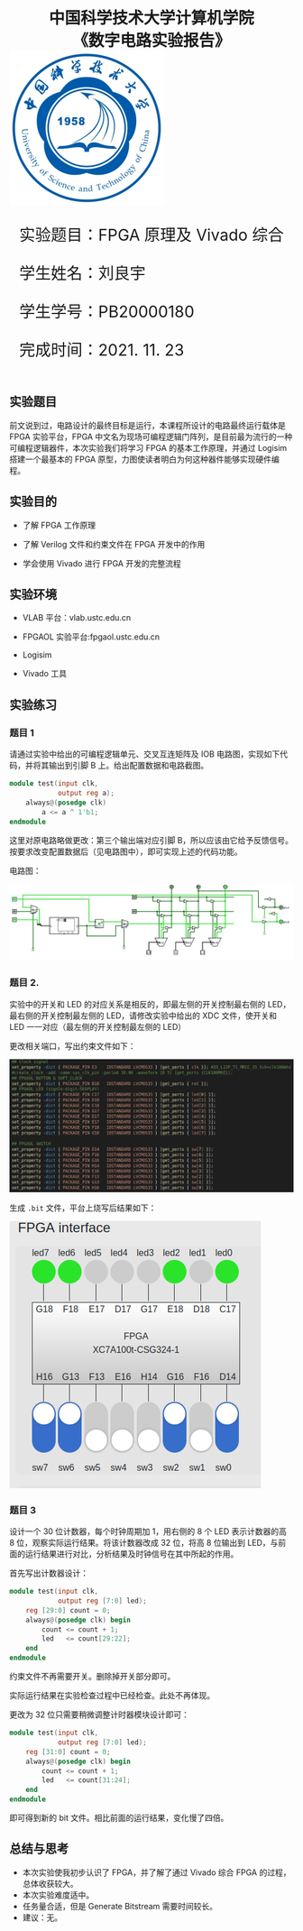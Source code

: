 <div style="text-align:center;font-size:2em;font-weight:bold">中国科学技术大学计算机学院</div>




<div style="text-align:center;font-size:2em;font-weight:bold">《数字电路实验报告》</div>







<img src="../logo.png" style="zoom: 50%;" />







<div style="display:flex;justify-content:center;font-size:2em">
<div>
<p>实验题目：FPGA 原理及 Vivado 综合</p>
<p>学生姓名：刘良宇</p>
<p>学生学号：PB20000180</p>
<p>完成时间：2021. 11. 23</p>
</div>
</div>





<div style="page-break-after:always"></div>

## 实验题目

前文说到过，电路设计的最终目标是运行，本课程所设计的电路最终运行载体是 FPGA 实验平台，FPGA 中文名为现场可编程逻辑门阵列，是目前最为流行的一种可编程逻辑器件，本次实验我们将学习 FPGA 的基本工作原理，并通过 Logisim 搭建一个最基本的 FPGA 原型，力图使读者明白为何这种器件能够实现硬件编程。

## 实验目的

- 了解 FPGA 工作原理

- 了解 Verilog 文件和约束文件在 FPGA 开发中的作用

- 学会使用 Vivado 进行 FPGA 开发的完整流程

## 实验环境

- VLAB 平台：vlab.ustc.edu.cn

- FPGAOL 实验平台:fpgaol.ustc.edu.cn

- Logisim

- Vivado 工具

## 实验练习

### 题目 1

请通过实验中给出的可编程逻辑单元、交叉互连矩阵及 IOB 电路图，实现如下代码，并将其输出到引脚 B 上。给出配置数据和电路截图。

```verilog
module test(input clk,
            output reg a);
    always@(posedge clk)
        a <= a ^ 1'b1;
endmodule
```

这里对原电路略做更改：第三个输出端对应引脚 B，所以应该由它给予反馈信号。按要求改变配置数据后（见电路图中），即可实现上述的代码功能。

电路图：

![](image/1.png)

### 题目 2.

实验中的开关和 LED 的对应关系是相反的，即最左侧的开关控制最右侧的 LED，最右侧的开关控制最左侧的 LED，请修改实验中给出的 XDC 文件，使开关和 LED 一一对应（最左侧的开关控制最左侧的 LED）

更改相关端口，写出约束文件如下：

![](image/2.png)

生成 `.bit` 文件，平台上烧写后结果如下：

![](image/3.png)

### 题目 3

设计一个 30 位计数器，每个时钟周期加 1，用右侧的 8 个 LED 表示计数器的高 8 位，观察实际运行结果。将该计数器改成 32 位，将高 8 位输出到 LED，与前面的运行结果进行对比，分析结果及时钟信号在其中所起的作用。

首先写出计数器设计：

```verilog
module test(input clk,
            output reg [7:0] led);
    reg [29:0] count = 0;
    always@(posedge clk) begin
        count <= count + 1;
        led   <= count[29:22];
    end
endmodule
```

约束文件不再需要开关。删除掉开关部分即可。

实际运行结果在实验检查过程中已经检查。此处不再体现。

更改为 32 位只需要稍微调整计时器模块设计即可：

```verilog
module test(input clk,
            output reg [7:0] led);
    reg [31:0] count = 0;
    always@(posedge clk) begin
        count <= count + 1;
        led   <= count[31:24];
    end
endmodule
```

即可得到新的 bit 文件。相比前面的运行结果，变化慢了四倍。

## 总结与思考

- 本次实验使我初步认识了 FPGA，并了解了通过 Vivado 综合 FPGA 的过程，总体收获较大。
- 本次实验难度适中。
- 任务量合适，但是  Generate Bitstream 需要时间较长。
- 建议：无。